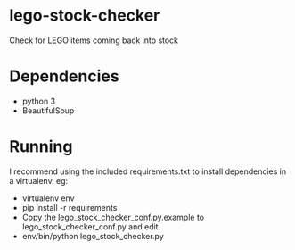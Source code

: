 # lego-stock-checker
Check for LEGO items coming back into stock

# Dependencies

* python 3
* BeautifulSoup

# Running

I recommend using the included requirements.txt to install dependencies in a virtualenv. eg:

* virtualenv env
* pip install -r requirements
* Copy the lego_stock_checker_conf.py.example to lego_stock_checker_conf.py and edit.
* env/bin/python lego_stock_checker.py
